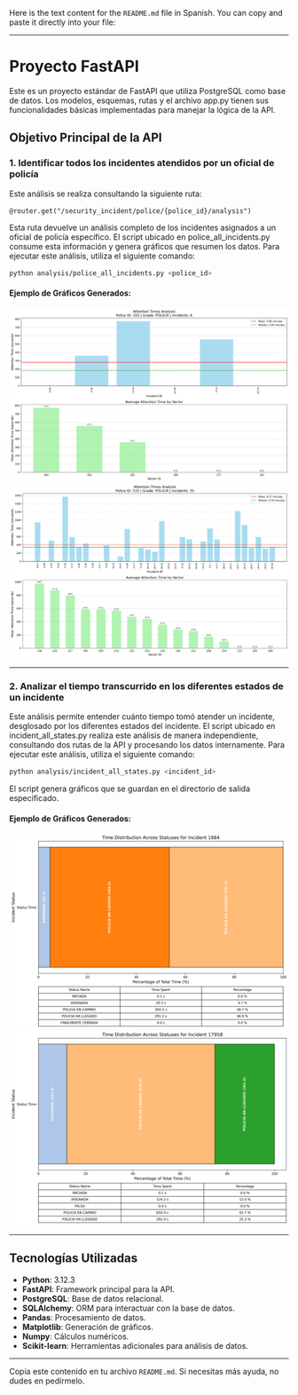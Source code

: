 Here is the text content for the `README.md` file in Spanish. You can copy and paste it directly into your file:

---

# Proyecto FastAPI

Este es un proyecto estándar de FastAPI que utiliza PostgreSQL como base de datos. Los modelos, esquemas, rutas y el archivo app.py tienen sus funcionalidades básicas implementadas para manejar la lógica de la API.

## Objetivo Principal de la API

### 1. Identificar todos los incidentes atendidos por un oficial de policía
Este análisis se realiza consultando la siguiente ruta:

```
@router.get("/security_incident/police/{police_id}/analysis")
```

Esta ruta devuelve un análisis completo de los incidentes asignados a un oficial de policía específico. El script ubicado en police_all_incidents.py consume esta información y genera gráficos que resumen los datos. Para ejecutar este análisis, utiliza el siguiente comando:

```bash
python analysis/police_all_incidents.py <police_id>
```

#### Ejemplo de Gráficos Generados:
![Análisis Policía ID 203](readme/police_id_203_analysis_20250409_153243.png)
![Análisis Policía ID 533](readme/police_id_533_analysis_20250409_145131.png)

---

### 2. Analizar el tiempo transcurrido en los diferentes estados de un incidente
Este análisis permite entender cuánto tiempo tomó atender un incidente, desglosado por los diferentes estados del incidente. El script ubicado en incident_all_states.py realiza este análisis de manera independiente, consultando dos rutas de la API y procesando los datos internamente. Para ejecutar este análisis, utiliza el siguiente comando:

```bash
python analysis/incident_all_states.py <incident_id>
```

El script genera gráficos que se guardan en el directorio de salida especificado.

#### Ejemplo de Gráficos Generados:
![Análisis Incidente ID 1884](readme/incident_1884_status_analysis_20250409_145056.png)
![Análisis Incidente ID 17958](readme/incident_17958_status_analysis_20250409_153401.png)

---

## Tecnologías Utilizadas

- **Python**: 3.12.3
- **FastAPI**: Framework principal para la API.
- **PostgreSQL**: Base de datos relacional.
- **SQLAlchemy**: ORM para interactuar con la base de datos.
- **Pandas**: Procesamiento de datos.
- **Matplotlib**: Generación de gráficos.
- **Numpy**: Cálculos numéricos.
- **Scikit-learn**: Herramientas adicionales para análisis de datos.

---

Copia este contenido en tu archivo `README.md`. Si necesitas más ayuda, no dudes en pedírmelo.